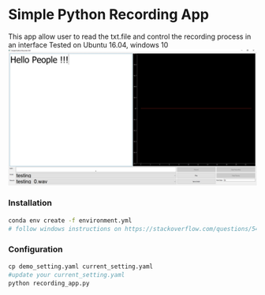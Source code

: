 # Simple Python Recording App

This app allow user to read the txt.file and control the recording process in an interface
Tested on Ubuntu 16.04, windows 10
![alt text](sample.JPG "screenshot of recorder in windows 10")

### Installation

```bash
conda env create -f environment.yml
# follow windows instructions on https://stackoverflow.com/questions/54998028/how-do-i-install-pyaudio-on-python-3-7
```

### Configuration

```python
cp demo_setting.yaml current_setting.yaml
#update your current_setting.yaml
python recording_app.py
```
